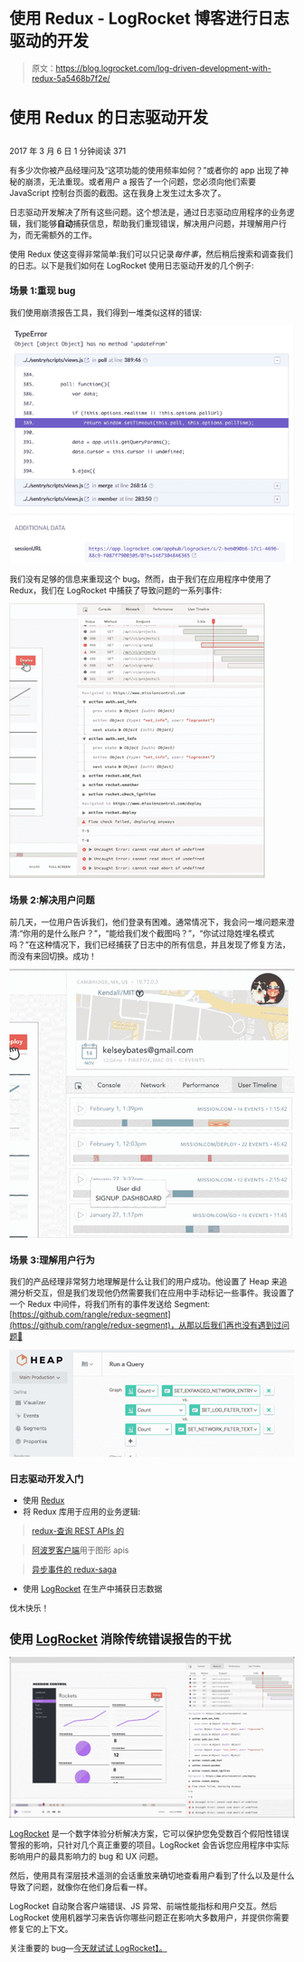 # 使用 Redux - LogRocket 博客进行日志驱动的开发

> 原文：<https://blog.logrocket.com/log-driven-development-with-redux-5a5468b7f2e/>

# 使用 Redux 的日志驱动开发

## 

2017 年 3 月 6 日 1 分钟阅读 371

有多少次你被产品经理问及“这项功能的使用频率如何？”或者你的 app 出现了神秘的崩溃，无法重现。或者用户 a 报告了一个问题，您必须向他们索要 JavaScript 控制台页面的截图。这在我身上发生过太多次了。

日志驱动开发解决了所有这些问题。这个想法是，通过日志驱动应用程序的业务逻辑，我们能够**自动**捕获信息，帮助我们重现错误，解决用户问题，并理解用户行为，而无需额外的工作。

使用 Redux 使这变得非常简单:我们可以只记录*每件事*，然后稍后搜索和调查我们的日志。以下是我们如何在 LogRocket 使用日志驱动开发的几个例子:

### 场景 1:重现 bug

我们使用崩溃报告工具，我们得到一堆类似这样的错误:

![](img/376628eedbf156cf911ec2413d41413e.png)

我们没有足够的信息来重现这个 bug。然而，由于我们在应用程序中使用了 Redux，我们在 LogRocket 中捕获了导致问题的一系列事件:

![](img/dd3bf792adc138673e45284f2ec9d2ec.png)

### 场景 2:解决用户问题

前几天，一位用户告诉我们，他们登录有困难。通常情况下，我会问一堆问题来澄清:“你用的是什么账户？”，“能给我们发个截图吗？”，“你试过隐姓埋名模式吗？”在这种情况下，我们已经捕获了日志中的所有信息，并且发现了修复方法，而没有来回切换。成功！

![](img/292c56c1aa367e04362553e6aad4ea60.png)

### 场景 3:理解用户行为

我们的产品经理非常努力地理解是什么让我们的用户成功。他设置了 Heap 来追溯分析交互，但是我们发现他仍然需要我们在应用中手动标记一些事件。我设置了一个 Redux 中间件，将我们所有的事件发送给 Segment:[https://github.com/rangle/redux-segment](https://github.com/rangle/redux-segment)，从那以后我们再也没有遇到过问题🙂

![](img/137d22c8c2d0d608b1654924bbdc1bbb.png)

### 日志驱动开发入门

*   使用 [Redux](http://redux.js.org/)
*   将 Redux 库用于应用的业务逻辑:

> [redux-查询 REST APIs 的](https://github.com/amplitude/redux-query)

> [阿波罗客户端](https://github.com/apollostack/apollo-client)用于图形 apis

> [异步事件的 redux-saga](https://github.com/redux-saga/redux-saga)

*   使用 [LogRocket](https://logrocket.com) 在生产中捕获日志数据

伐木快乐！

## 使用 [LogRocket](https://lp.logrocket.com/blg/signup) 消除传统错误报告的干扰

[![LogRocket Dashboard Free Trial Banner](img/d6f5a5dd739296c1dd7aab3d5e77eeb9.png)](https://lp.logrocket.com/blg/signup)

[LogRocket](https://lp.logrocket.com/blg/signup) 是一个数字体验分析解决方案，它可以保护您免受数百个假阳性错误警报的影响，只针对几个真正重要的项目。LogRocket 会告诉您应用程序中实际影响用户的最具影响力的 bug 和 UX 问题。

然后，使用具有深层技术遥测的会话重放来确切地查看用户看到了什么以及是什么导致了问题，就像你在他们身后看一样。

LogRocket 自动聚合客户端错误、JS 异常、前端性能指标和用户交互。然后 LogRocket 使用机器学习来告诉你哪些问题正在影响大多数用户，并提供你需要修复它的上下文。

关注重要的 bug—[今天就试试 LogRocket】。](https://lp.logrocket.com/blg/signup-issue-free)